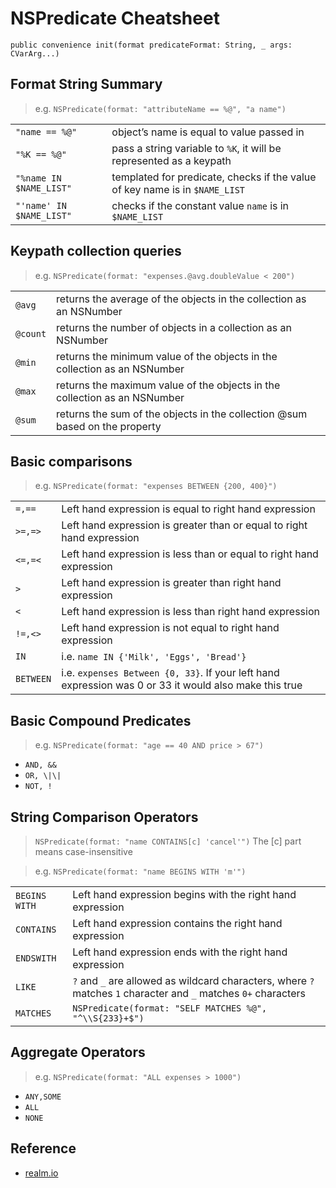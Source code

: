 # NSPredicate Cheatsheet

`public convenience init(format predicateFormat: String, _ args: CVarArg...)`

## Format String Summary

> e.g. `NSPredicate(format: "attributeName == %@", "a name")`

|                          |                                                                             |
| ------------------------ | --------------------------------------------------------------------------- |
| `"name == %@"`           | object’s name is equal to value passed in                                   |
| `"%K == %@"`             | pass a string variable to `%K`, it will be represented as a keypath         |
| `"%name IN $NAME_LIST"`  | templated for predicate, checks if the value of key name is in `$NAME_LIST` |
| `"'name' IN $NAME_LIST"` | checks if the constant value `name` is in `$NAME_LIST`                      |

## Keypath collection queries

> e.g. `NSPredicate(format: "expenses.@avg.doubleValue < 200")`

|          |                                                                             |
| -------- | --------------------------------------------------------------------------- |
| `@avg`   | returns the average of the objects in the collection as an NSNumber         |
| `@count` | returns the number of objects in a collection as an NSNumber                |
| `@min`   | returns the minimum value of the objects in the collection as an NSNumber   |
| `@max`   | returns the maximum value of the objects in the collection as an NSNumber   |
| `@sum`   | returns the sum of the objects in the collection @sum based on the property |

## Basic comparisons

> e.g. `NSPredicate(format: "expenses BETWEEN {200, 400}")`

|           |                                                                                                        |
| --------- | ------------------------------------------------------------------------------------------------------ |
| `=,==`    | Left hand expression is equal to right hand expression                                                 |
| `>=,=>`   | Left hand expression is greater than or equal to right hand expression                                 |
| `<=,=<`   | Left hand expression is less than or equal to right hand expression                                    |
| `>`       | Left hand expression is greater than right hand expression                                             |
| `<`       | Left hand expression is less than right hand expression                                                |
| `!=,<>`   | Left hand expression is not equal to right hand expression                                             |
| `IN`      | i.e. `name IN {'Milk', 'Eggs', 'Bread'}`                                                               |
| `BETWEEN` | i.e. `expenses Between {0, 33}`. If your left hand expression was 0 or 33 it would also make this true |

## Basic Compound Predicates

> e.g. `NSPredicate(format: "age == 40 AND price > 67")`

- `AND, &&`
- `OR, \|\|`
- `NOT, !`

## String Comparison Operators

> `NSPredicate(format: "name CONTAINS[c] 'cancel'")` The [c] part means case-insensitive

> e.g. `NSPredicate(format: "name BEGINS WITH 'm'")`

|               |                                                                                                                 |
| ------------- | --------------------------------------------------------------------------------------------------------------- |
| `BEGINS WITH` | Left hand expression begins with the right hand expression                                                      |
| `CONTAINS`    | Left hand expression contains the right hand expression                                                         |
| `ENDSWITH`    | Left hand expression ends with the right hand expression                                                        |
| `LIKE`        | `?` and `_` are allowed as wildcard characters, where `?` matches `1` character and `_` matches `0+` characters |
| `MATCHES`     | `NSPredicate(format: "SELF MATCHES %@", "^\\S{233}+$")`                                                         |

## Aggregate Operators

> e.g. `NSPredicate(format: "ALL expenses > 1000")`

- `ANY,SOME`
- `ALL`
- `NONE`

## Reference

- [realm.io](https://academy.realm.io/posts/nspredicate-cheatsheet/)
